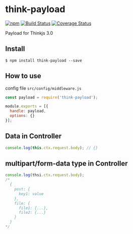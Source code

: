 # think-payload
[![npm](https://img.shields.io/npm/v/think-payload.svg)](https://www.npmjs.com/package/think-payload)
[![Build Status](https://travis-ci.org/thinkjs/think-payload.svg?branch=master)](https://travis-ci.org/thinkjs/think-payload)
[![Coverage Status](https://coveralls.io/repos/github/thinkjs/think-payload/badge.svg?branch=master)](https://coveralls.io/github/thinkjs/think-payload?branch=master)

Payload for Thinkjs 3.0

## Install

```
$ npm install think-payload --save
```

## How to use

config file `src/config/middleware.js`

```javascript
const payload = require('think-payload');

module.exports = [{
  handle: payload,
  options: {}
}];
```

## Data in Controller

```javascript
console.log(this.ctx.request.body); // {}
```

## multipart/form-data type in Controller

```javascript
console.log(thsi.ctx.request.body);
/*
  {
    post: {
      key1: value
    },
    file: {
      file1: {...},
      file2: {...}
    }
  }
*/
```